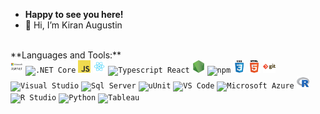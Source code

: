 - **Happy to see you here!**<br>
- 👋 Hi, I’m Kiran Augustin
<br>
**Languages and Tools:**<br>
<code><img height="20" src="https://raw.githubusercontent.com/github/explore/80688e429a7d4ef2fca1e82350fe8e3517d3494d/topics/aspnet/aspnet.png" title="AspNet"></code>
<code><img height="20" src="https://user-images.githubusercontent.com/12031984/132237543-a4b6e034-d821-4ac8-994e-11750f6fc49e.jpg" title=".NET Core"></code>
<code><img height="20" src="https://raw.githubusercontent.com/github/explore/80688e429a7d4ef2fca1e82350fe8e3517d3494d/topics/javascript/javascript.png" title="Javascript"></code>
<code><img height="20" src="https://raw.githubusercontent.com/github/explore/80688e429a7d4ef2fca1e82350fe8e3517d3494d/topics/react/react.png" title="React"></code>
<code><img height="20" src="https://user-images.githubusercontent.com/12031984/132240797-88084353-9f6e-4e15-932f-2120d08ae3f8.png" title="Typescript React"></code>
<code><img height="20" src="https://raw.githubusercontent.com/github/explore/80688e429a7d4ef2fca1e82350fe8e3517d3494d/topics/nodejs/nodejs.png" title="Node"></code>
<code><img height="20" src="https://user-images.githubusercontent.com/12031984/132240958-2927d551-97db-466e-8d99-5841b73033bb.png" title="npm"></code>
<code><img height="20" src="https://raw.githubusercontent.com/github/explore/80688e429a7d4ef2fca1e82350fe8e3517d3494d/topics/css/css.png" title="CSS3"></code>
<code><img height="20" src="https://raw.githubusercontent.com/github/explore/80688e429a7d4ef2fca1e82350fe8e3517d3494d/topics/html/html.png" title="HTML5"></code>
<code><img height="20" src="https://raw.githubusercontent.com/github/explore/80688e429a7d4ef2fca1e82350fe8e3517d3494d/topics/git/git.png" title="GIT"></code>
<code><img height="20" src="https://user-images.githubusercontent.com/12031984/132238632-822f4fcd-fe40-4381-bcaa-7fb2ce9927c6.png" title="Visual Studio"></code>
<code><img height="20" src="https://user-images.githubusercontent.com/12031984/132237820-97ae9ed1-3fbe-47e9-8f13-b6d0f542b95a.jpg" title="Sql Server"></code>
<code><img height="20" src="https://user-images.githubusercontent.com/12031984/132238028-4b392094-5fbb-471d-8168-1b30780e6beb.png" title="uUnit"></code>
<code><img height="20" src="https://user-images.githubusercontent.com/12031984/132239065-14441bfc-861f-4563-a0a7-377ce79b9a0c.png" title="VS Code"></code>
<code><img height="20" src="https://user-images.githubusercontent.com/12031984/132241087-4838a706-8b27-4a9c-95e0-1bf70367a3b9.png" title="Microsoft Azure"></code>
<code><img height="20" src="https://raw.githubusercontent.com/github/explore/80688e429a7d4ef2fca1e82350fe8e3517d3494d/topics/r/r.png" title="R Programming"></code>
<code><img height="20" src="https://user-images.githubusercontent.com/12031984/132240178-a47b2c54-a124-4bac-a130-352ece3ceace.png" title="R Studio"></code>
<code><img height="20" src="https://user-images.githubusercontent.com/12031984/132239973-6c18cdf7-6f1c-4778-847d-9f1db42f8ce9.png" title="Python"></code>
<code><img height="20" src="https://user-images.githubusercontent.com/12031984/132240570-6f288f43-795d-4df3-9d67-e7683a76eb22.png" title="Tableau"></code>
<!---
cakiran/cakiran is a ✨ special ✨ repository because its `README.md` (this file) appears on your GitHub profile.
You can click the Preview link to take a look at your changes.
--->
